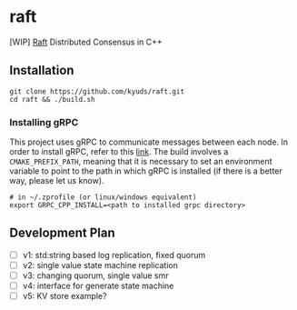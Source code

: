 # raft
[WIP] [Raft](https://raft.github.io/raft.pdf) Distributed Consensus in C++

## Installation
```
git clone https://github.com/kyuds/raft.git
cd raft && ./build.sh
```

### Installing gRPC
This project uses gRPC to communicate messages between each node. In order to install gRPC, refer to this [link](https://grpc.io/docs/languages/cpp/quickstart/). The build involves a `CMAKE_PREFIX_PATH`, meaning that it is necessary to set an environment variable to point to the path in which gRPC is installed (if there is a better way, please let us know).

```
# in ~/.zprofile (or linux/windows equivalent)
export GRPC_CPP_INSTALL=<path to installed grpc directory>
```

## Development Plan
- [ ] v1: std:string based log replication, fixed quorum
- [ ] v2: single value state machine replication
- [ ] v3: changing quorum, single value smr
- [ ] v4: interface for generate state machine
- [ ] v5: KV store example?
